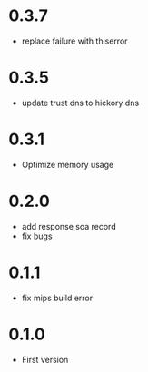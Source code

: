 # 0.3.7

- replace failure with thiserror

# 0.3.5

- update trust dns to hickory dns

# 0.3.1

- Optimize memory usage

# 0.2.0

- add response soa record
- fix bugs

# 0.1.1

- fix mips build error

# 0.1.0

- First version
